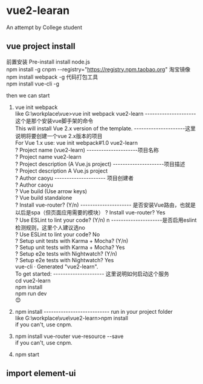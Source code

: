 # vue2-learan
An attempt by College student

## vue project install

前置安装 Pre-install
install node.js  
npm install -g cnpm --registry="https://registry.npm.taobao.org" 淘宝镜像  
npm install webpack -g 代码打包工具  
npm install vue-cli -g  

then we can start

1. vue init webpack <your project name>  
like G:\workplace\vue>vue init webpack vue2-learn --------------------- 这个是那个安装vue脚手架的命令  
This will install Vue 2.x version of the template. ---------------------这里说明将要创建一个vue 2.x版本的项目  
For Vue 1.x use: vue init webpack#1.0 vue2-learn  
? Project name (vue2-learn) ---------------------项目名称  
? Project name vue2-learn  
? Project description (A Vue.js project) ---------------------项目描述  
? Project description A Vue.js project  
? Author caoyu --------------------- 项目创建者  
? Author caoyu  
? Vue build (Use arrow keys)  
? Vue build standalone  
? Install vue-router? (Y/n) --------------------- 是否安装Vue路由，也就是以后是spa（但页面应用需要的模块） 
? Install vue-router? Yes  
? Use ESLint to lint your code? (Y/n) n ---------------------是否启用eslint检测规则，这里个人建议选no  
? Use ESLint to lint your code? No  
? Setup unit tests with Karma + Mocha? (Y/n)  
? Setup unit tests with Karma + Mocha? Yes  
? Setup e2e tests with Nightwatch? (Y/n)  
? Setup e2e tests with Nightwatch? Yes  
vue-cli · Generated "vue2-learn".  
To get started: --------------------- 这里说明如何启动这个服务  
cd vue2-learn  
npm install  
npm run dev  
:blush:

2. npm install ---------------------------  run in your project folder  
like G:\workplace\vue\vue2-learn>npm install  
if you can't, use cnpm.  

3. npm install vue-router vue-resource --save  
if you can't, use cnpm.  

4. npm start

## import element-ui
